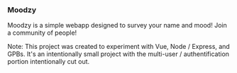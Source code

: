### Moodzy

Moodzy is a simple webapp designed to survey your name and mood! Join a community of people!

Note: This project was created to experiment with Vue, Node / Express, and GPBs. It's an intentionally small project with the multi-user / authentification portion intentionally cut out.
